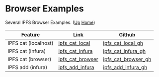 # Browser Examples

Several IPFS Browser Examples. ([Up](..) [Home](..\..))

| Feature                       | Link                  | Github
| ---------                     | -------               | ----------- 
| IPFS cat (localhost)          | [ipfs_cat_local]      |  [ipfs_cat_local_gh]
| IPFS cat (infura)             | [ipfs_cat_infura]     |  [ipfs_cat_infura_gh]
| IPFS cat (browser)            | [ipfs_cat_browser]    |  [ipfs_cat_browser_gh]
| IPFS add (infura)             | [ipfs_add_infura]     |  [ipfs_add_infura_gh]

[ipfs_cat_local]:         https://web3examples.com/ipfs/browser_examples/ipfs_cat_local.html
[ipfs_cat_infura]:        https://web3examples.com/ipfs/browser_examples/ipfs_cat_infura.html
[ipfs_cat_browser]:       https://web3examples.com/ipfs/browser_examples/ipfs_cat_browser.html
[ipfs_add_infura]:        https://web3examples.com/ipfs/browser_examples/ipfs_add_infura.html

[ipfs_cat_local_gh]:      https://github.com/web3examples/ipfs/tree/master/browser_examples/ipfs_cat_local.html
[ipfs_cat_infura_gh]:     https://github.com/web3examples/ipfs/tree/master/browser_examples/ipfs_cat_infura.html
[ipfs_cat_browser_gh]:    https://github.com/web3examples/ipfs/tree/master/browser_examples/ipfs_cat_browser.html
[ipfs_add_infura_gh]:     https://github.com/web3examples/ipfs/tree/master/browser_examples/ipfs_add_infura.html
